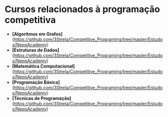 # Cursos relacionados à programação competitiva
- **[Algoritmos em Grafos]**(https://github.com/3Strela/Competitive_Programing/tree/master/Estudos/NepsAcademy)
- **[Estruturas de Dados]**(https://github.com/3Strela/Competitive_Programing/tree/master/Estudos/NepsAcademy)
- **[Matemática Computacional]**(https://github.com/3Strela/Competitive_Programing/tree/master/Estudos/NepsAcademy)
- **[Programação Básica]**(https://github.com/3Strela/Competitive_Programing/tree/master/Estudos/NepsAcademy)
- **[Técnicas de Programação]**(https://github.com/3Strela/Competitive_Programing/tree/master/Estudos/NepsAcademy)